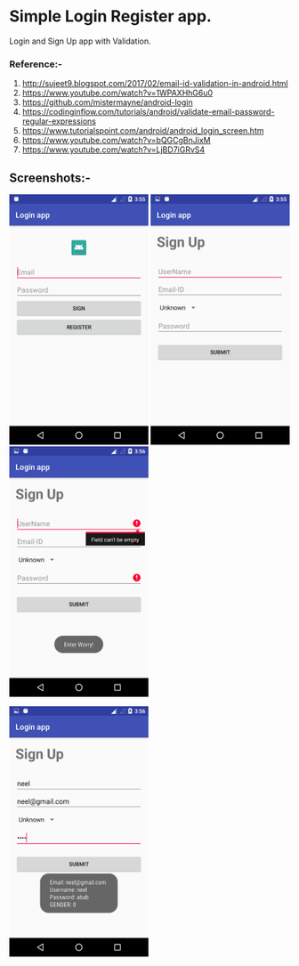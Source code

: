 # Simple Login Register app.

Login and Sign Up app with Validation.

### Reference:-

1) http://sujeet9.blogspot.com/2017/02/email-id-validation-in-android.html
2) https://www.youtube.com/watch?v=1WPAXHhG6u0
3) https://github.com/mistermayne/android-login
4) https://codinginflow.com/tutorials/android/validate-email-password-regular-expressions
5) https://www.tutorialspoint.com/android/android_login_screen.htm
6) https://www.youtube.com/watch?v=bQGCgBnJixM
7) https://www.youtube.com/watch?v=LjBD7iGRvS4

## Screenshots:-

<img src="Screenshot_20180812-155528.png" width="250" height="450" /> <img src="Screenshot_20180812-155540.png" width="250" height="450" /> <img src="Screenshot_20180812-155608.png" width="250" height="450" />

<img src="Screenshot_20180812-155640.png" width="250" height="450" />
